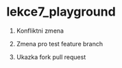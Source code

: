 # lekce7_playground

1. Konfliktni zmena

2. Zmena pro test feature branch

3. Ukazka fork pull request
